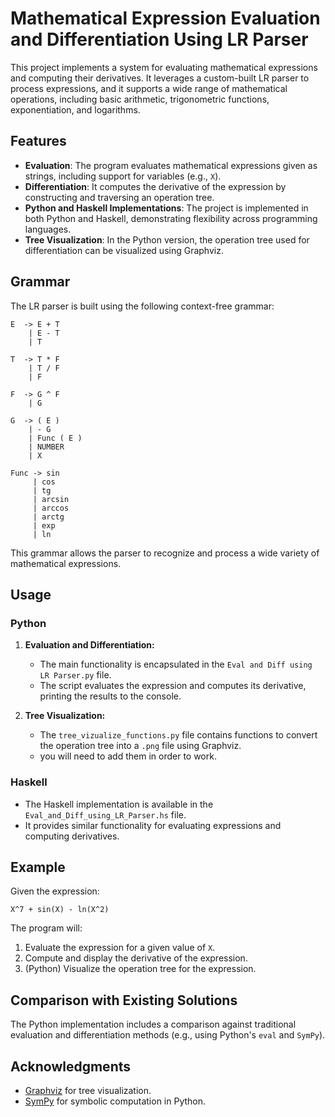 
# Mathematical Expression Evaluation and Differentiation Using LR Parser

This project implements a system for evaluating mathematical expressions and computing their derivatives. It leverages a custom-built LR parser to process expressions, and it supports a wide range of mathematical operations, including basic arithmetic, trigonometric functions, exponentiation, and logarithms.

## Features

- **Evaluation**: The program evaluates mathematical expressions given as strings, including support for variables (e.g., `X`).
- **Differentiation**: It computes the derivative of the expression by constructing and traversing an operation tree.
- **Python and Haskell Implementations**: The project is implemented in both Python and Haskell, demonstrating flexibility across programming languages.
- **Tree Visualization**: In the Python version, the operation tree used for differentiation can be visualized using Graphviz.

## Grammar

The LR parser is built using the following context-free grammar:

```
E  -> E + T
    | E - T
    | T

T  -> T * F
    | T / F
    | F

F  -> G ^ F
    | G

G  -> ( E )
    | - G
    | Func ( E )
    | NUMBER
    | X

Func -> sin
     | cos
     | tg
     | arcsin
     | arccos
     | arctg
     | exp
     | ln
```

This grammar allows the parser to recognize and process a wide variety of mathematical expressions.

## Usage

### Python

1. **Evaluation and Differentiation:**
   - The main functionality is encapsulated in the `Eval and Diff using LR Parser.py` file.
   - The script evaluates the expression and computes its derivative, printing the results to the console.

2. **Tree Visualization:**
   - The `tree_vizualize_functions.py` file contains functions to convert the operation tree into a `.png` file using Graphviz.
   - you will need to add them in order to work.


### Haskell

- The Haskell implementation is available in the `Eval_and_Diff_using_LR_Parser.hs` file.
- It provides similar functionality for evaluating expressions and computing derivatives.

## Example

Given the expression:
```
X^7 + sin(X) - ln(X^2)
```

The program will:
1. Evaluate the expression for a given value of `X`.
2. Compute and display the derivative of the expression.
3. (Python) Visualize the operation tree for the expression.

## Comparison with Existing Solutions

The Python implementation includes a comparison against traditional evaluation and differentiation methods (e.g., using Python's `eval` and `SymPy`).


## Acknowledgments

- [Graphviz](https://graphviz.org/) for tree visualization.
- [SymPy](https://www.sympy.org/en/index.html) for symbolic computation in Python.
